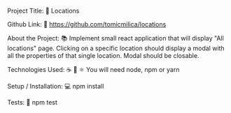 Project Title: 📛
Locations

Github Link: 🔗
https://github.com/tomicmilica/locations

About the Project: 📚
Implement small react application that will display "All locations" page.
Clicking on a specific location should display a modal with all the properties of that single location.
Modal should be closable.

Technologies Used: ☕️ 🐍 ⚛️
You will need node, npm or yarn

Setup / Installation: 💻
npm install

Tests: 📑
npm test
